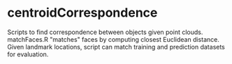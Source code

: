 # centroidCorrespondence
Scripts to find correspondence between objects given point clouds.  matchFaces.R "matches" faces by computing closest Euclidean distance.  Given landmark locations, script can match training and prediction datasets for evaluation.